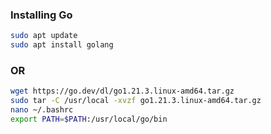 ### Installing Go
```bash
sudo apt update
sudo apt install golang
```

### OR
```bash
wget https://go.dev/dl/go1.21.3.linux-amd64.tar.gz
sudo tar -C /usr/local -xvzf go1.21.3.linux-amd64.tar.gz
nano ~/.bashrc
export PATH=$PATH:/usr/local/go/bin
```
